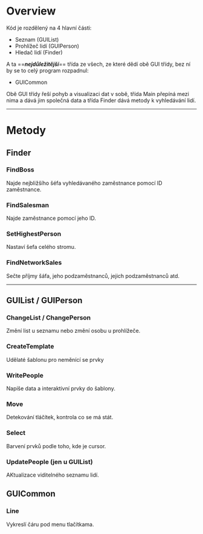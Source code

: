 ﻿# Overview
Kód je rozdělený na 4 hlavní části:
- Seznam (GUIList)
- Prohlížeč lidí (GUIPerson)
- Hledač lidí (Finder)

A ta ==***nejdůležitější***== třída ze všech, ze které dědí obě GUI třídy, bez ní by se to celý program rozpadnul:
- GUICommon

Obě GUI třídy řeší pohyb a visualizaci dat v sobě, třída Main přepíná mezi nima a dává jim společná data a třída Finder dává metody k vyhledávání lidí.

---

# Metody
## Finder
### FindBoss
Najde nejbližšího šéfa vyhledávaného zaměstnance pomocí ID zaměstnance.
### FindSalesman
Najde zaměstnance pomocí jeho ID.
### SetHighestPerson
Nastaví šefa celého stromu.
### FindNetworkSales
Sečte příjmy šáfa, jeho podzaměstnanců, jejich podzaměstnanců atd.

---

## GUIList / GUIPerson
### ChangeList / ChangePerson
Změní list u seznamu nebo změní osobu u prohlížeče.
### CreateTemplate
Udělaté šablonu pro neměnící se prvky
### WritePeople
Napíše data a interaktivní prvky do šablony.
### Move
Detekování tláčítek, kontrola co se má stát.
### Select
Barvení prvků podle toho, kde je cursor.
### UpdatePeople (jen u GUIList)
AKtualizace viditelného seznamu lidí.

## GUICommon
### Line
Vykreslí čáru pod menu tlačítkama.